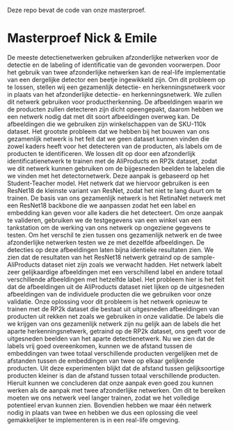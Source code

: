 Deze repo bevat de code van onze masterproef.

# Masterproef Nick & Emile

De meeste detectienetwerken gebruiken afzonderlijke netwerken voor de detectie en de labeling of identificatie van de gevonden voorwerpen. Door het gebruik van twee afzonderlijke netwerken kan de real-life implementatie van een dergelijke detector een beetje ingewikkeld zijn. Om dit probleem op te lossen, stellen wij een gezamenlijk detectie- en herkenningsnetwerk voor in plaats van het afzonderlijke detectie- en herkenningsnetwerk. We zullen dit netwerk gebruiken voor productherkenning. De afbeeldingen waarin we de producten zullen detecteren zijn dicht opeengepakt, daarom hebben we een netwerk nodig dat met dit soort afbeeldingen overweg kan.  De afbeeldingen die we gebruiken zijn winkelschappen van de SKU-110k dataset. Het grootste probleem dat we hebben bij het bouwen van ons gezamenlijk netwerk is het feit dat we geen dataset kunnen vinden die zowel kaders heeft voor het detecteren van de producten, als labels om de producten te identificeren. We lossen dit op door een afzonderlijk identificatienetwerk te trainen met de AliProducts en RP2k dataset, zodat we dit netwerk kunnen gebruiken om de bijgesneden beelden te labelen die we vinden met het detectornetwerk. Deze aanpak is gebaseerd op het Student-Teacher model. Het netwerk dat we hiervoor gebruiken is een ResNet18 de kleinste variant van ResNet, zodat het niet te lang duurt om te trainen. De basis van ons gezamenlijk netwerk is het RetinaNet netwerk met een ResNet18 backbone die we aanpassen zodat het een label en embedding kan geven voor alle kaders die het detecteert. Om onze aanpak te valideren, gebruiken we de testgegevens van een winkel van een tankstation om de werking van ons netwerk op ongeziene gegevens te testen. Om het verschil te zien tussen ons gezamenlijk netwerk en de twee afzonderlijke netwerken testen we ze met dezelfde afbeeldingen. De detecties op deze afbeeldingen laten bijna identieke resultaten zien. We zien dat de resultaten van het ResNet18 netwerk getraind op de sample-AliProducts dataset niet zijn zoals we verwacht hadden. Het netwerk labelt zeer gelijkaardige afbeeldingen met een verschillend label en andere totaal verschillende afbeeldingen met hetzelfde label. Het probleem hier is het feit dat de afbeeldingen uit de AliProducts dataset niet lijken op de uitgesneden afbeeldingen van de individuele producten die we gebruiken voor onze validatie. Onze oplossing voor dit probleem is het netwerk opnieuw te trainen met de RP2k dataset die bestaat uit uitgesneden afbeeldingen van producten uit rekken net zoals we gebruiken in onze validatie. De labels die we krijgen van ons gezamenlijk netwerk zijn nu gelijk aan de labels die het aparte herkenningsnetwerk, getraind op de RP2k dataset, ons geeft voor de uitgesneden beelden van het aparte detectienetwerk.  Nu we zien dat de labels vrij goed overeenkomen, kunnen we de afstand tussen de embeddingen van twee totaal verschillende producten vergelijken met de afstanden tussen de embeddingen van twee op elkaar gelijkende producten. Uit deze experimenten blijkt dat de afstand tussen gelijksoortige producten kleiner is dan de afstand tussen totaal verschillende producten. Hieruit kunnen we concluderen dat onze aanpak even goed zou kunnen werken als de aanpak met twee afzonderlijke netwerken. Om dit te bereiken moeten we ons netwerk veel langer trainen, zodat we het volledige potentieel ervan kunnen zien. Bovendien hebben we maar één netwerk nodig in plaats van twee en hebben we dus een oplossing die veel gemakkelijker te implementeren is in een real-life omgeving.

